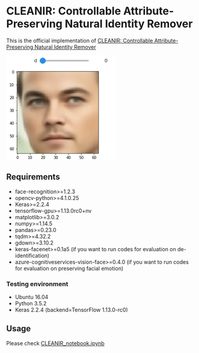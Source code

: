 # CLEANIR: Controllable Attribute-Preserving Natural Identity Remover
This is the official implementation of [CLEANIR: Controllable Attribute-Preserving Natural Identity Remover](https://www.mdpi.com/2076-3417/10/3/1120)

![CLEANIR Demo](./cleanir_demo.gif)

## Requirements
- face-recognition>=1.2.3
- opencv-python>=4.1.0.25
- Keras>=2.2.4
- tensorflow-gpu>=1.13.0rc0+nv
- matplotlib>=3.0.2
- numpy>=1.14.5
- pandas>=0.23.0
- tqdm>=4.32.2
- gdown>=3.10.2
- keras-facenet>=0.1a5 (if you want to run codes for evaluation on de-identification)
- azure-cognitiveservices-vision-face>=0.4.0 (if you want to run codes for evaluation on preserving facial emotion)

### Testing environment
- Ubuntu 16.04
- Python 3.5.2
- Keras 2.2.4 (backend=TensorFlow 1.13.0-rc0)

## Usage
Please check [CLEANIR_notebook.ipynb](https://github.com/chodurkhyun/cleanir/blob/master/CLEANIR_notebook.ipynb)
